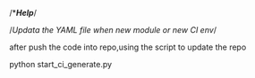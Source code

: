 /****Help***/

/*Updata the YAML file when new module or new CI env*/

after push the code into repo,using the script to update the repo

python start_ci_generate.py


